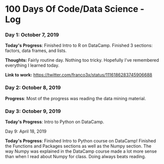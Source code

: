 # 100 Days Of Code/Data Science - Log

### Day 1: October 7, 2019

**Today's Progress**: Finished Intro to R on DataCamp. Finished 3 sections: factors, data frames, and lists.

**Thoughts:** Fairly routine day. Nothing too tricky. Hopefully I've remembered everything I learned today.

**Link to work:** https://twitter.com/franco3x/status/1116186283745906688


### Day 2: October 8, 2019

**Progress**: Most of the progress was reading the data mining material.

### Day 3: October 9, 2019

**Today's Progress**: Intro to Python on DataCamp. 

Day 9: April 18, 2019

**Today's Progress**: Finished Intro to Python course on DataCamp! Finished the Functions and Packages sections as well as the Numpy section. The way Numpy was explained in the DataCamp course made a lot more sense than when I read about Numpy for class. Doing always beats reading.

